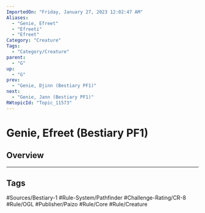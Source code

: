 ```yaml
---
ImportedOn: "Friday, January 27, 2023 12:02:47 AM"
Aliases:
  - "Genie, Efreet"
  - "Efreeti"
  - "Efreet"
Category: "Creature"
Tags:
  - "Category/Creature"
parent:
  - "G"
up:
  - "G"
prev:
  - "Genie, Djinn (Bestiary PF1)"
next:
  - "Genie, Jann (Bestiary PF1)"
RWtopicId: "Topic_11573"
---
```

# Genie, Efreet (Bestiary PF1)
## Overview

---
## Tags
#Sources/Bestiary-1 #Rule-System/Pathfinder #Challenge-Rating/CR-8 #Rule/OGL #Publisher/Paizo #Rule/Core #Rule/Creature

